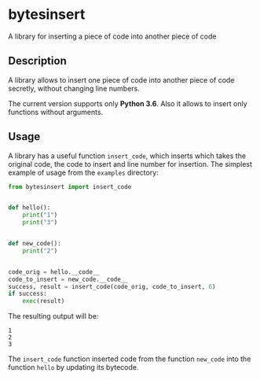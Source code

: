 bytesinsert
===========

A library for inserting a piece of code into another piece of code

Description
-----------

A library allows to insert one piece of code into another piece of code secretly, without changing line numbers.

The current version supports only **Python 3.6**. Also it allows to insert only functions without arguments.

Usage
-----
A library has a useful function `insert_code`, which inserts which takes the original code, the code to insert and
line number for insertion. The simplest example of usage from the `examples` directory:

```python
from bytesinsert import insert_code


def hello():
    print("1")
    print("3")


def new_code():
    print("2")


code_orig = hello.__code__
code_to_insert = new_code.__code__
success, result = insert_code(code_orig, code_to_insert, 6)
if success:
    exec(result)

```

The resulting output will be:
```
1
2
3
```

The `insert_code` function inserted code from the function `new_code` into the function `hello` by updating its bytecode.